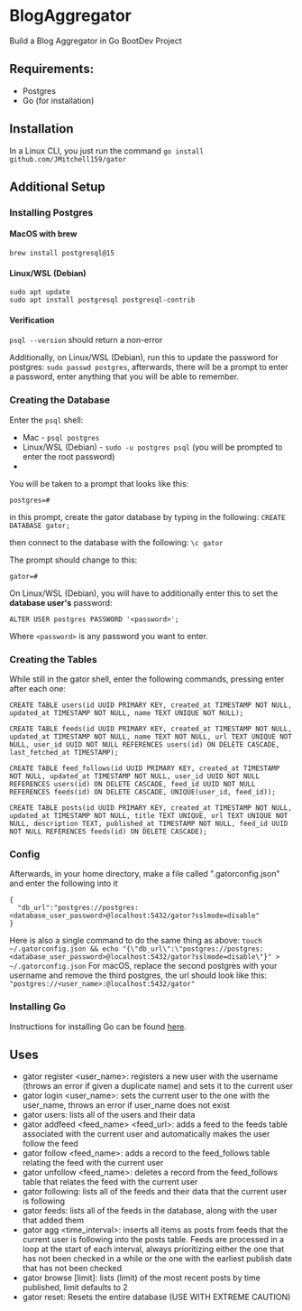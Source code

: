 # BlogAggregator
Build a Blog Aggregator in Go BootDev Project

## Requirements:
- Postgres
- Go (for installation)

## Installation
In a Linux CLI, you just run the command `go install github.com/JMitchell159/gator`

## Additional Setup
### Installing Postgres
#### MacOS with brew
```
brew install postgresql@15
```
#### Linux/WSL (Debian)
```
sudo apt update
sudo apt install postgresql postgresql-contrib
```
#### Verification
`psql --version` should return a non-error

Additionally, on Linux/WSL (Debian), run this to update the password for postgres: `sudo passwd postgres`, afterwards, there will be a prompt to enter a password, enter anything that you will be able to remember.

### Creating the Database
Enter the `psql` shell:
- Mac - `psql postgres`
- Linux/WSL (Debian) - `sudo -u postgres psql` (you will be prompted to enter the root password)
- 
You will be taken to a prompt that looks like this:
```
postgres=#
```
in this prompt, create the gator database by typing in the following: `CREATE DATABASE gator;`

then connect to the database with the following: `\c gator`

The prompt should change to this:
```
gator=#
```
On Linux/WSL (Debian), you will have to additionally enter this to set the **database user's** password:
```
ALTER USER postgres PASSWORD '<password>';
```
Where `<password>` is any password you want to enter.

### Creating the Tables
While still in the gator shell, enter the following commands, pressing enter after each one:
```
CREATE TABLE users(id UUID PRIMARY KEY, created_at TIMESTAMP NOT NULL, updated_at TIMESTAMP NOT NULL, name TEXT UNIQUE NOT NULL);

CREATE TABLE feeds(id UUID PRIMARY KEY, created_at TIMESTAMP NOT NULL, updated_at TIMESTAMP NOT NULL, name TEXT NOT NULL, url TEXT UNIQUE NOT NULL, user_id UUID NOT NULL REFERENCES users(id) ON DELETE CASCADE, last_fetched_at TIMESTAMP);

CREATE TABLE feed_follows(id UUID PRIMARY KEY, created_at TIMESTAMP NOT NULL, updated_at TIMESTAMP NOT NULL, user_id UUID NOT NULL REFERENCES users(id) ON DELETE CASCADE, feed_id UUID NOT NULL REFERENCES feeds(id) ON DELETE CASCADE, UNIQUE(user_id, feed_id));

CREATE TABLE posts(id UUID PRIMARY KEY, created_at TIMESTAMP NOT NULL, updated_at TIMESTAMP NOT NULL, title TEXT UNIQUE, url TEXT UNIQUE NOT NULL, description TEXT, published_at TIMESTAMP NOT NULL, feed_id UUID NOT NULL REFERENCES feeds(id) ON DELETE CASCADE);
```

### Config
Afterwards, in your home directory, make a file called ".gatorconfig.json" and enter the following into it
```(json)
{
  "db_url":"postgres://postgres:<database_user_password>@localhost:5432/gator?sslmode=disable"
}
```
Here is also a single command to do the same thing as above: `touch ~/.gatorconfig.json && echo "{\"db_url\":\"postgres://postgres:<database_user_password>@localhost:5432/gator?sslmode=disable\"}" > ~/.gatorconfig.json`
For macOS, replace the second postgres with your username and remove the third postgres, the url should look like this: `"postgres://<user_name>:@localhost:5432/gator"`

### Installing Go
Instructions for installing Go can be found [here](https://go.dev/doc/install).

## Uses
- gator register <user_name>: registers a new user with the username (throws an error if given a duplicate name) and sets it to the current user
- gator login <user_name>: sets the current user to the one with the user_name, throws an error if user_name does not exist
- gator users: lists all of the users and their data
- gator addfeed <feed_name> <feed_url>: adds a feed to the feeds table associated with the current user and automatically makes the user follow the feed
- gator follow <feed_name>: adds a record to the feed_follows table relating the feed with the current user
- gator unfollow <feed_name>: deletes a record from the feed_follows table that relates the feed with the current user
- gator following: lists all of the feeds and their data that the current user is following
- gator feeds: lists all of the feeds in the database, along with the user that added them
- gator agg <time_interval>: inserts all items as posts from feeds that the current user is following into the posts table. Feeds are processed in a loop at the start of each interval, always prioritizing either the one that has not been checked in a while or the one with the earliest publish date that has not been checked
- gator browse [limit]: lists (limit) of the most recent posts by time published, limit defaults to 2
- gator reset: Resets the entire database (USE WITH EXTREME CAUTION)
